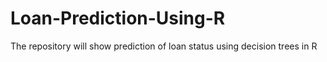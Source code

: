# Loan-Prediction-Using-R
The repository will show prediction of  loan status using decision trees in R
